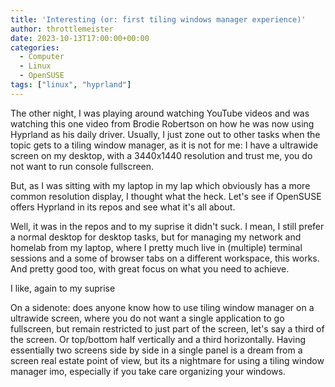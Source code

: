 ```yaml
---
title: 'Interesting (or: first tiling windows manager experience)'
author: throttlemeister
date: 2023-10-13T17:00:00+00:00
categories:
  - Computer
  - Linux
  - OpenSUSE
tags: ["linux", "hyprland"]
---
```

The other night, I was playing around watching YouTube videos and was watching this one video from Brodie Robertson on how he was now using Hyprland as his daily driver. Usually, I just zone out to other tasks when the topic gets to a tiling window manager, as it is not for me: I have a ultrawide screen on my desktop, with a 3440x1440 resolution and trust me, you do not want to run console fullscreen. 

But, as I was sitting with my laptop in my lap which obviously has a more common resolution display, I thought what the heck. Let's see if OpenSUSE offers Hyprland in its repos and see what it's all about.

Well, it was in the repos and to my suprise it didn't suck. I mean, I still prefer a normal desktop for desktop tasks, but for managing my network and homelab from my laptop, where I pretty much live in (multiple) terminal sessions and a some of browser tabs on a different workspace, this works. And pretty good too, with great focus on what you need to achieve.

I like, again to my suprise

On a sidenote: does anyone know how to use tiling window manager on a ultrawide screen, where you do not want a single application to go fullscreen, but remain restricted to just part of the screen, let's say a third of the screen. Or top/bottom half vertically and a third horizontally. Having essentially two screens side by side in a single panel is a dream from a screen real estate point of view, but its a nightmare for using a tiling window manager imo, especially if you take care organizing your windows.
